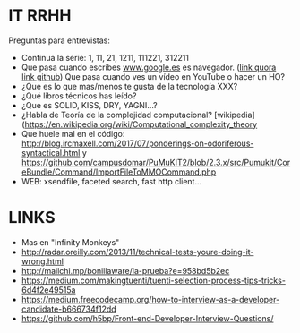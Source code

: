 IT RRHH
=======

Preguntas para entrevistas:

* Continua la serie: 1, 11, 21, 1211, 111221, 312211
* Que pasa cuando escribes www.google.es es navegador. ([link quora](https://www.quora.com/What-are-the-series-of-steps-that-happen-when-an-URL-is-requested-from-the-address-field-of-a-browser) [link github](https://github.com/alex/what-happens-when)) Que pasa cuando ves un vídeo en YouTube o hacer un HO?
* ¿Que es lo que mas/menos te gusta de la tecnología XXX?
* ¿Qué libros técnicos has leído?
* ¿Que es SOLID, KISS, DRY, YAGNI...?
* ¿Habla de Teoría de la complejidad computacional? [wikipedia](https://en.wikipedia.org/wiki/Computational_complexity_theory
* Que huele mal en el código: http://blog.ircmaxell.com/2017/07/ponderings-on-odoriferous-syntactical.html y https://github.com/campusdomar/PuMuKIT2/blob/2.3.x/src/Pumukit/CoreBundle/Command/ImportFileToMMOCommand.php
* WEB: xsendfile, faceted search, fast http client...

LINKS
=====

* Mas en "Infinity Monkeys"
* http://radar.oreilly.com/2013/11/technical-tests-youre-doing-it-wrong.html
* http://mailchi.mp/bonillaware/la-prueba?e=958bd5b2ec
* https://medium.com/makingtuenti/tuenti-selection-process-tips-tricks-6d4f2e49515a
* https://medium.freecodecamp.org/how-to-interview-as-a-developer-candidate-b666734f12dd
* https://github.com/h5bp/Front-end-Developer-Interview-Questions/


